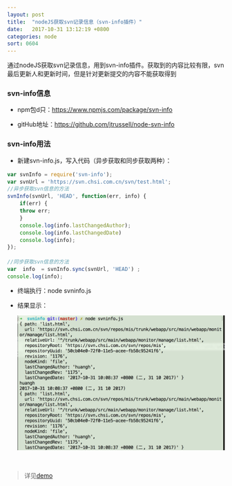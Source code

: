 ```yaml
---
layout: post
title:  "nodeJS获取svn记录信息（svn-info插件）"
date:   2017-10-31 13:12:19 +0800
categories: node
sort: 0604
---
```


通过nodeJS获取svn记录信息，用到svn-info插件。获取到的内容比较有限，svn最后更新人和更新时间，但是针对更新提交的内容不能获取得到

### svn-info信息

- npm包d只：https://www.npmjs.com/package/svn-info


- gitHub地址：https://github.com/jtrussell/node-svn-info

### svn-info用法

- 新建svn-info.js，写入代码（异步获取和同步获取两种）：

```js
var svnInfo = require('svn-info');
var svnUrl = 'https://svn.chsi.com.cn/svn/test.html';
//异步获取svn信息的方法
svnInfo(svnUrl, 'HEAD', function(err, info) {
    if(err) {
    throw err;
    }
    console.log(info.lastChangedAuthor);
    console.log(info.lastChangedDate)
    console.log(info);
});

//同步获取svn信息的方法
var  info  = svnInfo.sync(svnUrl, 'HEAD') ;  
console.log(info);
```

- 终端执行：node svninfo.js

- 结果显示：

  ![效果图](../../assets/node/0401.png)

  ​



> 详见[demo](https://github.com/huanghui8030/node/tree/master/demo/svninfo/)

